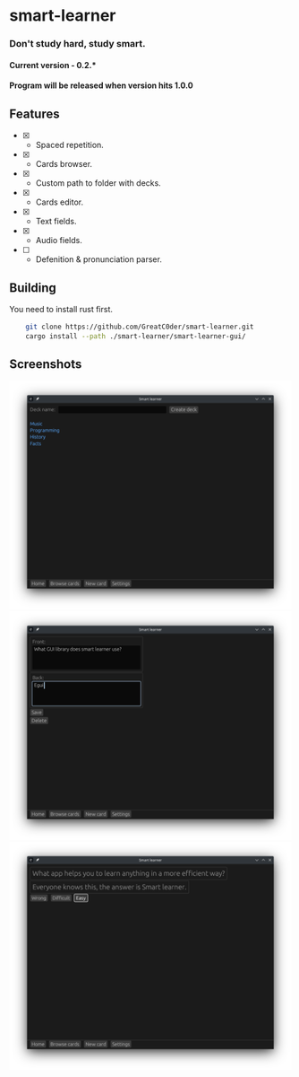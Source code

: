 # smart-learner
### Don't study hard, study smart.
#### Current version - 0.2.*
#### Program will be released when version hits 1.0.0

## Features
- [x] - Spaced repetition.
- [x] - Cards browser.
- [x] - Custom path to folder with decks.
- [x] - Cards editor.
- [x] - Text fields.
- [x] - Audio fields.
- [ ] - Defenition & pronunciation parser.

## Building
You need to install rust first.
```sh
    git clone https://github.com/GreatC0der/smart-learner.git
    cargo install --path ./smart-learner/smart-learner-gui/
```

## Screenshots
![image](/screenshots/main_menu.png)
![image](/screenshots/editor.png)
![image](/screenshots/review.png)
